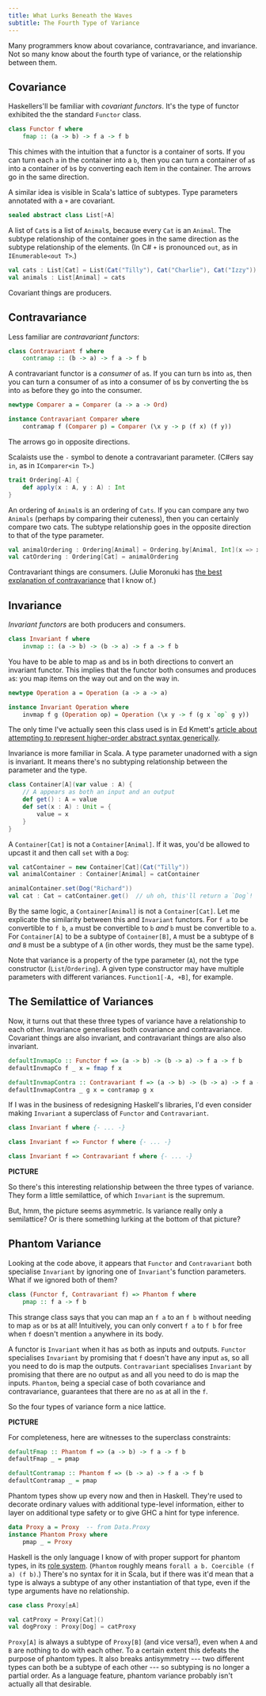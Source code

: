 ```yaml
---
title: What Lurks Beneath the Waves
subtitle: The Fourth Type of Variance
---
```


Many programmers know about covariance, contravariance, and invariance. Not so many know about the fourth type of variance, or the relationship between them.


Covariance
----------

Haskellers'll be familiar with _covariant functors_. It's the type of functor exhibited the the standard `Functor` class.

```haskell
class Functor f where
    fmap :: (a -> b) -> f a -> f b
```

This chimes with the intuition that a functor is a container of sorts. If you can turn each `a` in the container into a `b`, then you can turn a container of `a`s into a container of `b`s by converting each item in the container. The arrows go in the same direction.

A similar idea is visible in Scala's lattice of subtypes. Type parameters annotated with a `+` are covariant.

```scala
sealed abstract class List[+A]
```

A list of `Cat`s is a list of `Animal`s, because every `Cat` is an `Animal`. The subtype relationship of the container goes in the same direction as the subtype relationship of the elements. (In C# `+` is pronounced `out`, as in `IEnumerable<out T>`.)

```scala
val cats : List[Cat] = List(Cat("Tilly"), Cat("Charlie"), Cat("Izzy"))
val animals : List[Animal] = cats
```

Covariant things are producers.


Contravariance
--------------

Less familiar are _contravariant functors_:

```haskell
class Contravariant f where
    contramap :: (b -> a) -> f a -> f b
```

A contravariant functor is a _consumer_ of `a`s. If you can turn `b`s into `a`s, then you can turn a consumer of `a`s into a consumer of `b`s by converting the `b`s into `a`s before they go into the consumer.

```haskell
newtype Comparer a = Comparer (a -> a -> Ord)

instance Contravariant Comparer where
    contramap f (Comparer p) = Comparer (\x y -> p (f x) (f y))
```

The arrows go in opposite directions.

Scalaists use the `-` symbol to denote a contravariant parameter. (C#ers say `in`, as in `IComparer<in T>`.)

```scala
trait Ordering[-A] {
    def apply(x : A, y : A) : Int
}
```

An ordering of `Animal`s is an ordering of `Cats`. If you can compare any two `Animals` (perhaps by comparing their cuteness), then you can certainly compare two cats. The subtype relationship goes in the opposite direction to that of the type parameter.

```scala
val animalOrdering : Ordering[Animal] = Ordering.by[Animal, Int](x => x.cuteness)
val catOrdering : Ordering[Cat] = animalOrdering
```

Contravariant things are consumers. (Julie Moronuki has [the best explanation of contravariance](https://typeclasses.com/contravariance) that I know of.)


Invariance
----------

_Invariant functors_ are both producers and consumers.

```haskell
class Invariant f where
    invmap :: (a -> b) -> (b -> a) -> f a -> f b
```

You have to be able to map `a`s and `b`s in both directions to convert an invariant functor. This implies that the functor both consumes and produces `a`s: you map items on the way out and on the way in.

```haskell
newtype Operation a = Operation (a -> a -> a)

instance Invariant Operation where
    invmap f g (Operation op) = Operation (\x y -> f (g x `op` g y))
```

The only time I've actually seen this class used is in Ed Kmett's [article about attempting to represent higher-order abstract syntax generically](http://comonad.com/reader/2008/rotten-bananas/).

Invariance is more familiar in Scala. A type parameter unadorned with a sign is invariant. It means there's no subtyping relationship between the parameter and the type.

```scala
class Container[A](var value : A) {
    // A appears as both an input and an output
    def get() : A = value
    def set(x : A) : Unit = {
        value = x
    }
}
```

A `Container[Cat]` is not a `Container[Animal]`. If it was, you'd be allowed to upcast it and then call `set` with a `Dog`:

```scala
val catContainer = new Container[Cat](Cat("Tilly"))
val animalContainer : Container[Animal] = catContainer

animalContainer.set(Dog("Richard"))
val cat : Cat = catContainer.get()  // uh oh, this'll return a `Dog`!
```

By the same logic, a `Container[Animal]` is not a `Container[Cat]`. Let me explicate the similarity between this and `Invariant` functors. For `f a` to be convertible to `f b`, `a` must be convertible to `b` _and_ `b` must be convertible to `a`. For `Container[A]` to be a subtype of `Container[B]`, `A` must be a subtype of `B` _and_ `B` must be a subtype of `A` (in other words, they must be the same type).

Note that variance is a property of the type parameter (`A`), not the type constructor (`List`/`Ordering`). A given type constructor may have multiple parameters with different variances. `Function1[-A, +B]`, for example.


The Semilattice of Variances
----------------------------

Now, it turns out that these three types of variance have a relationship to each other. Invariance generalises both covariance and contravariance. Covariant things are also invariant, and contravariant things are also also invariant.

```haskell
defaultInvmapCo :: Functor f => (a -> b) -> (b -> a) -> f a -> f b
defaultInvmapCo f _ x = fmap f x

defaultInvmapContra :: Contravariant f => (a -> b) -> (b -> a) -> f a -> f b
defaultInvmapContra _ g x = contramap g x
```

If I was in the business of redesigning Haskell's libraries, I'd even consider making `Invariant` a superclass of `Functor` and `Contravariant`.

```haskell
class Invariant f where {- ... -}

class Invariant f => Functor f where {- ... -}

class Invariant f => Contravariant f where {- ... -}
```

**PICTURE**

So there's this interesting relationship between the three types of variance. They form a little semilattice, of which `Invariant` is the supremum.

But, hmm, the picture seems asymmetric. Is variance really only a semilattice? Or is there something lurking at the bottom of that picture?


Phantom Variance
----------------

Looking at the code above, it appears that `Functor` and `Contravariant` both specialise `Invariant` by ignoring one of `Invariant`'s function parameters. What if we ignored both of them?

```haskell
class (Functor f, Contravariant f) => Phantom f where
    pmap :: f a -> f b
```

This strange class says that you can map an `f a` to an `f b` without needing to map `a`s or `b`s at all! Intuitively, you can only convert `f a` to `f b` for free when `f` doesn't mention `a` anywhere in its body.

A functor is `Invariant` when it has `a`s both as inputs and outputs. `Functor` specialises `Invariant` by promising that `f` doesn't have any input `a`s, so all you need to do is map the outputs. `Contravariant` specialises `Invariant` by promising that there are no output `a`s and all you need to do is map the inputs. `Phantom`, being a special case of both covariance and contravariance, guarantees that there are no `a`s at all in the `f`.

So the four types of variance form a nice lattice.

**PICTURE**

For completeness, here are witnesses to the superclass constraints:

```haskell
defaultFmap :: Phantom f => (a -> b) -> f a -> f b
defaultFmap _ = pmap

defaultContramap :: Phantom f => (b -> a) -> f a -> f b
defaultContramap _ = pmap
```

Phantom types show up every now and then in Haskell. They're used to decorate ordinary values with additional type-level information, either to layer on additional type safety or to give GHC a hint for type inference.

```haskell
data Proxy a = Proxy  -- from Data.Proxy
instance Phantom Proxy where
    pmap _ = Proxy
```

Haskell is the only language I know of with proper support for phantom types, in its [role system](https://downloads.haskell.org/~ghc/latest/docs/html/users_guide/glasgow_exts.html#roles). (`Phantom` roughly means `forall a b. Coercible (f a) (f b)`.) There's no syntax for it in Scala, but if there was it'd mean that a type is always a subtype of any other instantiation of that type, even if the type arguments have no relationship.

```scala
case class Proxy[±A]

val catProxy = Proxy[Cat]()
val dogProxy : Proxy[Dog] = catProxy
```

`Proxy[A]` is always a subtype of `Proxy[B]` (and vice versa!), even when `A` and `B` are nothing to do with each other. To a certain extent this defeats the purpose of phantom types. It also breaks antisymmetry --- two different types can both be a subtype of each other --- so subtyping is no longer a partial order. As a language feature, phantom variance probably isn't actually all that desirable.
